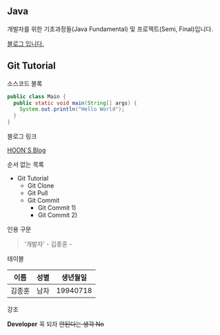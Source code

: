 ## Java

개발자를 위한 기초과정들(Java Fundamental) 및 프로젝트(Semi, Final)입니다.


[블로그 입니다.](https://blog.naver.com/kjhg4782)


## Git Tutorial

소스코드 블록
```java
public class Main {
  public static void main(String[] args) {
    System.out.println("Hello World");
  }
}

```

블로그 링크

[HOON`S Blog](https://blog.naver.com/kjhg4782)

순서 없는 목록

* Git Tutorial
  * Git Clone
  * Git Pull
  * Git Commit
    * Git Commit 1)
    * Git Commit 2) 

인용 구문

> '개발자' - 김종훈 -

테이블

이름|성별|생년월일|
---|---|---|
김종훈|남자|19940718|

강조

**Developer** 꼭 되자 ~~안된다는 생각 No~~





